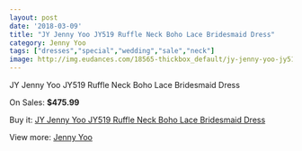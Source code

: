 ```yaml
---
layout: post
date: '2018-03-09'
title: "JY Jenny Yoo JY519 Ruffle Neck Boho Lace Bridesmaid Dress"
category: Jenny Yoo
tags: ["dresses","special","wedding","sale","neck"]
image: http://img.eudances.com/18565-thickbox_default/jy-jenny-yoo-jy519-ruffle-neck-boho-lace-bridesmaid-dress.jpg
---
```

JY Jenny Yoo JY519 Ruffle Neck Boho Lace Bridesmaid Dress

On Sales: **$475.99**
<a href="https://www.eudances.com/en/jenny-yoo/5497-jy-jenny-yoo-jy519-ruffle-neck-boho-lace-bridesmaid-dress.html"><amp-img layout="responsive" width="600" height="600" src="//img.eudances.com/18565-thickbox_default/jy-jenny-yoo-jy519-ruffle-neck-boho-lace-bridesmaid-dress.jpg" alt="JY Jenny Yoo JY519 Ruffle Neck Boho Lace Bridesmaid Dress 0" /></a>
<a href="https://www.eudances.com/en/jenny-yoo/5497-jy-jenny-yoo-jy519-ruffle-neck-boho-lace-bridesmaid-dress.html"><amp-img layout="responsive" width="600" height="600" src="//img.eudances.com/18566-thickbox_default/jy-jenny-yoo-jy519-ruffle-neck-boho-lace-bridesmaid-dress.jpg" alt="JY Jenny Yoo JY519 Ruffle Neck Boho Lace Bridesmaid Dress 1" /></a>

Buy it: [JY Jenny Yoo JY519 Ruffle Neck Boho Lace Bridesmaid Dress](https://www.eudances.com/en/jenny-yoo/5497-jy-jenny-yoo-jy519-ruffle-neck-boho-lace-bridesmaid-dress.html "JY Jenny Yoo JY519 Ruffle Neck Boho Lace Bridesmaid Dress")

View more: [Jenny Yoo](https://www.eudances.com/en/63-Jenny-Yoo "Jenny Yoo")